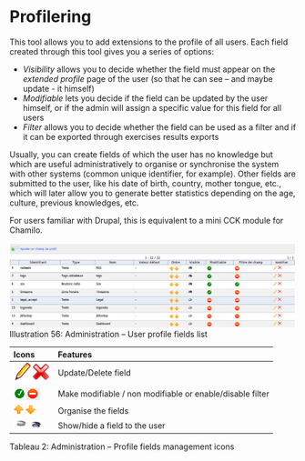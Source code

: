 # Profilering

This tool allows you to add extensions to the profile of all users. Each field created through this tool gives you a series of options:

* _Visibility_ allows you to decide whether the field must appear on the _extended profile_ page of the user \(so that he can see – and maybe update - it himself\)
* _Modifiable_ lets you decide if the field can be updated by the user himself, or if the admin will assign a specific value for this field for all users
* _Filter_ allows you to decide whether the field can be used as a filter and if it can be exported through exercises results exports

Usually, you can create fields of which the user has no knowledge but which are useful administratively to organise or synchronise the system with other systems \(common unique identifier, for example\). Other fields are submitted to the user, like his date of birth, country, mother tongue, etc., which will later allow you to generate better statistics depending on the age, culture, previous knowledges, etc.

For users familiar with Drupal, this is equivalent to a mini CCK module for Chamilo.

![](../../.gitbook/assets/profil%20%281%29.png)Illustration 56: Administration – User profile fields list

| Icons | Features |
| :--- | :--- |
| ![](../../.gitbook/assets/graficos26%20%281%29.png)![](../../.gitbook/assets/graficos27%20%281%29.png) | Update/Delete field |
| ![](../../.gitbook/assets/images54%20%281%29.png)![](../../.gitbook/assets/images55%20%281%29.png) | Make modifiable / non modifiable or enable/disable filter |
| ![](../../.gitbook/assets/images56%20%281%29.png) | Organise the fields |
| ![](../../.gitbook/assets/images57%20%281%29.png)![](../../.gitbook/assets/images58%20%281%29.png) | Show/hide a field to the user |

Tableau 2: Administration – Profile fields management icons

